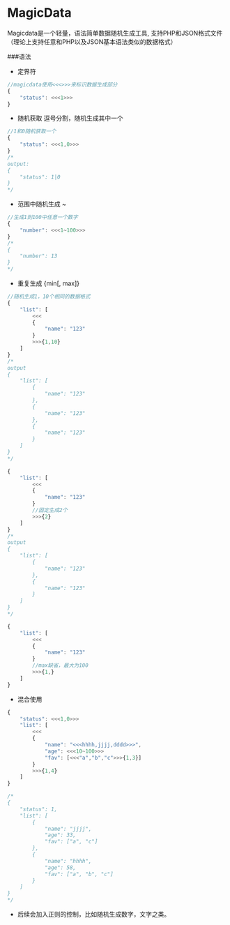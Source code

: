 MagicData
=========

Magicdata是一个轻量，语法简单数据随机生成工具, 支持PHP和JSON格式文件（理论上支持任意和PHP以及JSON基本语法类似的数据格式）

###语法

* 定界符

```js
//magicdata使用<<<>>>来标识数据生成部分
{
    "status": <<<1>>>
}
```

* 随机获取  逗号分割，随机生成其中一个

```js
//1和0随机获取一个
{
    "status": <<<1,0>>>
}
/*
output:
{
    "status": 1|0
}
*/
```

* 范围中随机生成 ~

```js
//生成1到100中任意一个数字
{
    "number": <<<1~100>>>
}
/*
{
    "number": 13
}
*/
```

* 重复生成 {min[, max]}

```js
//随机生成1，10个相同的数据格式
{
    "list": [
        <<<
        {
            "name": "123"
        }
        >>>{1,10}
    ]
}
/*
output
{
    "list": [
        {
            "name": "123"
        },
        {
            "name": "123"
        },
        {
            "name": "123"
        }
    ]
}
*/

{
    "list": [
        <<<
        {
            "name": "123"
        }
        //固定生成2个
        >>>{2}
    ]
}
/*
output
{
    "list": [
        {
            "name": "123"
        },
        {
            "name": "123"
        }
    ]
}
*/

{
    "list": [
        <<<
        {
            "name": "123"
        }
        //max缺省，最大为100
        >>>{1,}
    ]
}
```

* 混合使用

```js
{
    "status": <<<1,0>>>
    "list": [
        <<<
        {
            "name": "<<<hhhh,jjjj,dddd>>>",
            "age": <<<10~100>>>
            "fav": [<<<"a","b","c">>>{1,3}]
        }
        >>>{1,4}
    ]
}

/*
{
    "status": 1,
    "list": [
        {
            "name": "jjjj",
            "age": 33,
            "fav": ["a", "c"]
        },
        {
            "name": "hhhh",
            "age": 58,
            "fav": ["a", "b", "c"]
        }
    ]
}
*/
```

* 后续会加入正则的控制，比如随机生成数字，文字之类。
